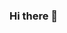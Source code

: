 ### Hi there 👋

<!--
**byGamsa/byGamsa** is a ✨ _special_ ✨ repository because its `README.md` (this file) appears on your GitHub profile.

Here are some ideas to get you started:

- 🔭 I’m currently working as a freelancer
- 🌱 I’m currently working on making games   
- 📫 How to reach me: email 
- ⚡ Fun fact: I love drawing
--> 
